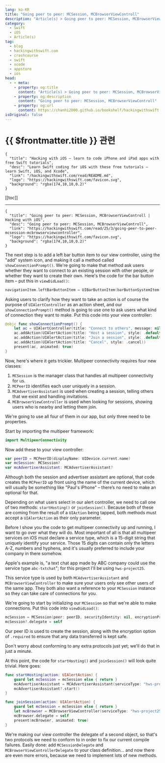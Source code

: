 ```yaml
---
lang: ko-KR
title: "Going peer to peer: MCSession, MCBrowserViewControll"
description: "Article(s) > Going peer to peer: MCSession, MCBrowserViewControll"
category:
  - Swift
  - iOS
  - Article(s)
tag: 
  - blog
  - hackingwithswift.com
  - crashcourse
  - swift
  - xcode
  - appstore
  - ios  
head:
  - - meta:
    - property: og:title
      content: "Article(s) > Going peer to peer: MCSession, MCBrowserViewControll"
    - property: og:description
      content: "Going peer to peer: MCSession, MCBrowserViewControll"
    - property: og:url
      content: https://chanhi2000.github.io/bookshelf/hackingwithswift.com/read/25/03-going-peer-to-peer-mcsession-mcbrowserviewcontroller.html
isOriginal: false
---
```


# {{ $frontmatter.title }} 관련

```component VPCard
{
  "title": "Hacking with iOS – learn to code iPhone and iPad apps with free Swift tutorials",
  "desc": "Learn Swift coding for iOS with these free tutorials – learn Swift, iOS, and Xcode",
  "link": "/hackingwithswift.com/read/README.md",
  "logo": "https://hackingwithswift.com/favicon.svg",
  "background": "rgba(174,10,10,0.2)"
}
```

[[toc]]

---

```component VPCard
{
  "title": "Going peer to peer: MCSession, MCBrowserViewControll | Hacking with iOS",
  "desc": "Going peer to peer: MCSession, MCBrowserViewControll",
  "link": "https://hackingwithswift.com/read/25/3/going-peer-to-peer-mcsession-mcbrowserviewcontroller",
  "logo": "https://hackingwithswift.com/favicon.svg",
  "background": "rgba(174,10,10,0.2)"
}
```

<VidStack src="youtube/p_8TRJAoevA" />

The next step is to add a left bar button item to our view controller, using the "add" system icon, and making it call a method called `showConnectionPrompt()`. We're going to make that method ask users whether they want to connect to an existing session with other people, or whether they want to create their own. Here's the code for the bar button item – put this in `viewDidLoad()`:

```swift
navigationItem.leftBarButtonItem = UIBarButtonItem(barButtonSystemItem: .add, target: self, action: #selector(showConnectionPrompt))
```

Asking users to clarify how they want to take an action is of course the purpose of `UIAlertController` as an action sheet, and our `showConnectionPrompt()` method is going to use one to ask users what kind of connection they want to make. Put this code into your view controller:

```swift
@objc func showConnectionPrompt() {
    let ac = UIAlertController(title: "Connect to others", message: nil, preferredStyle: .alert)
    ac.addAction(UIAlertAction(title: "Host a session", style: .default, handler: startHosting))
    ac.addAction(UIAlertAction(title: "Join a session", style: .default, handler: joinSession))
    ac.addAction(UIAlertAction(title: "Cancel", style: .cancel))
    present(ac, animated: true)
}
```

Now, here's where it gets trickier. Multipeer connectivity requires four new classes:

1. `MCSession` is the manager class that handles all multipeer connectivity for us.
2. `MCPeerID` identifies each user uniquely in a session.
3. `MCAdvertiserAssistant` is used when creating a session, telling others that we exist and handling invitations.
4. `MCBrowserViewController` is used when looking for sessions, showing users who is nearby and letting them join.

We're going to use all four of them in our app, but only three need to be properties.

Start by importing the multipeer framework:

```swift
import MultipeerConnectivity
```

Now add these to your view controller:

```swift
var peerID = MCPeerID(displayName: UIDevice.current.name)
var mcSession: MCSession?
var mcAdvertiserAssistant: MCAdvertiserAssistant?
```

Although both the session and advertiser assistant are optional, that code creates the `MCPeerID` up front using the name of the current device, which will usually be something like "Paul's iPhone" – there’s no need to make an optional for that.

Depending on what users select in our alert controller, we need to call one of two methods: `startHosting()` or `joinSession()`. Because both of these are coming from the result of a `UIAction` being tapped, both methods must accept a `UIAlertAction` as their only parameter.

Before I show you the code to get multipeer connectivity up and running, I want to go over what they will do. Most important of all is that all multipeer services on iOS must declare a service type, which is a 15-digit string that uniquely identify your service. Those 15 digits can contain only the letters A-Z, numbers and hyphens, and it's usually preferred to include your company in there somehow.

Apple's example is, "a text chat app made by ABC company could use the service type `abc-txtchat`"; for this project I'll be using `hws-project25`.

This service type is used by both `MCAdvertiserAssistant` and `MCBrowserViewController` to make sure your users only see other users of the same app. They both also want a reference to your `MCSession` instance so they can take care of connections for you.

We're going to start by initializing our `MCSession` so that we're able to make connections. Put this code into `viewDidLoad()`:

```swift
mcSession = MCSession(peer: peerID, securityIdentity: nil, encryptionPreference: .required)
mcSession?.delegate = self
```

Our peer ID is used to create the session, along with the encryption option of `.required` to ensure that any data transferred is kept safe.

Don't worry about conforming to any extra protocols just yet; we'll do that in just a minute.

At this point, the code for `startHosting()` and `joinSession()` will look quite trivial. Here goes:

```swift
func startHosting(action: UIAlertAction) {
    guard let mcSession = mcSession else { return }
    mcAdvertiserAssistant = MCAdvertiserAssistant(serviceType: "hws-project25", discoveryInfo: nil, session: mcSession)
    mcAdvertiserAssistant?.start()
}

func joinSession(action: UIAlertAction) {
    guard let mcSession = mcSession else { return }
    let mcBrowser = MCBrowserViewController(serviceType: "hws-project25", session: mcSession)
    mcBrowser.delegate = self
    present(mcBrowser, animated: true)
}
```

We're making our view controller the delegate of a second object, so that's two protocols we need to conform to in order to fix our current compile failures. Easily done: add `MCSessionDelegate` and `MCBrowserViewControllerDelegate` to your class definition… and now there are even more errors, because we need to implement lots of new methods.

